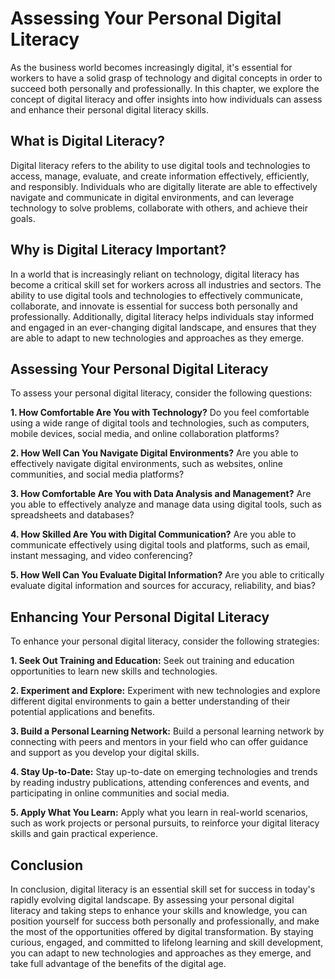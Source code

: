 Assessing Your Personal Digital Literacy
====================================================================================

As the business world becomes increasingly digital, it's essential for workers to have a solid grasp of technology and digital concepts in order to succeed both personally and professionally. In this chapter, we explore the concept of digital literacy and offer insights into how individuals can assess and enhance their personal digital literacy skills.

What is Digital Literacy?
-------------------------

Digital literacy refers to the ability to use digital tools and technologies to access, manage, evaluate, and create information effectively, efficiently, and responsibly. Individuals who are digitally literate are able to effectively navigate and communicate in digital environments, and can leverage technology to solve problems, collaborate with others, and achieve their goals.

Why is Digital Literacy Important?
----------------------------------

In a world that is increasingly reliant on technology, digital literacy has become a critical skill set for workers across all industries and sectors. The ability to use digital tools and technologies to effectively communicate, collaborate, and innovate is essential for success both personally and professionally. Additionally, digital literacy helps individuals stay informed and engaged in an ever-changing digital landscape, and ensures that they are able to adapt to new technologies and approaches as they emerge.

Assessing Your Personal Digital Literacy
----------------------------------------

To assess your personal digital literacy, consider the following questions:

**1. How Comfortable Are You with Technology?** Do you feel comfortable using a wide range of digital tools and technologies, such as computers, mobile devices, social media, and online collaboration platforms?

**2. How Well Can You Navigate Digital Environments?** Are you able to effectively navigate digital environments, such as websites, online communities, and social media platforms?

**3. How Comfortable Are You with Data Analysis and Management?** Are you able to effectively analyze and manage data using digital tools, such as spreadsheets and databases?

**4. How Skilled Are You with Digital Communication?** Are you able to communicate effectively using digital tools and platforms, such as email, instant messaging, and video conferencing?

**5. How Well Can You Evaluate Digital Information?** Are you able to critically evaluate digital information and sources for accuracy, reliability, and bias?

Enhancing Your Personal Digital Literacy
----------------------------------------

To enhance your personal digital literacy, consider the following strategies:

**1. Seek Out Training and Education:** Seek out training and education opportunities to learn new skills and technologies.

**2. Experiment and Explore:** Experiment with new technologies and explore different digital environments to gain a better understanding of their potential applications and benefits.

**3. Build a Personal Learning Network:** Build a personal learning network by connecting with peers and mentors in your field who can offer guidance and support as you develop your digital skills.

**4. Stay Up-to-Date:** Stay up-to-date on emerging technologies and trends by reading industry publications, attending conferences and events, and participating in online communities and social media.

**5. Apply What You Learn:** Apply what you learn in real-world scenarios, such as work projects or personal pursuits, to reinforce your digital literacy skills and gain practical experience.

Conclusion
----------

In conclusion, digital literacy is an essential skill set for success in today's rapidly evolving digital landscape. By assessing your personal digital literacy and taking steps to enhance your skills and knowledge, you can position yourself for success both personally and professionally, and make the most of the opportunities offered by digital transformation. By staying curious, engaged, and committed to lifelong learning and skill development, you can adapt to new technologies and approaches as they emerge, and take full advantage of the benefits of the digital age.
